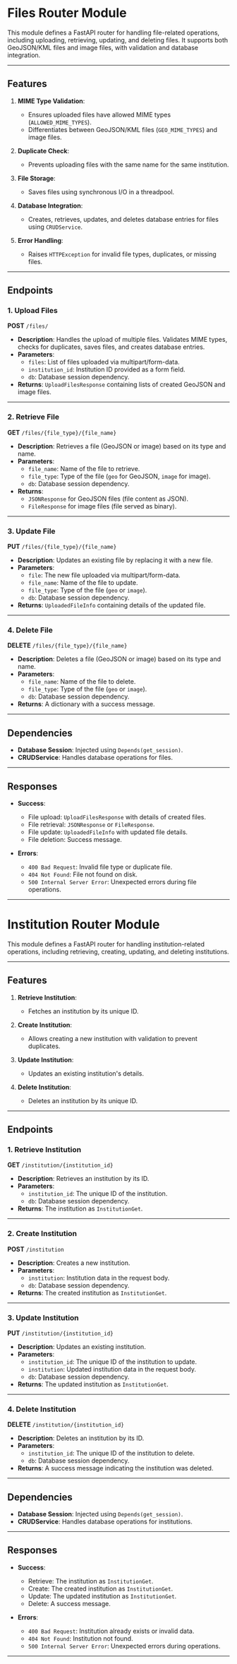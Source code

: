 # Files Router Module

This module defines a FastAPI router for handling file-related operations, including uploading, retrieving, updating, and deleting files. It supports both GeoJSON/KML files and image files, with validation and database integration.

---

## Features

1. **MIME Type Validation**:
   - Ensures uploaded files have allowed MIME types (`ALLOWED_MIME_TYPES`).
   - Differentiates between GeoJSON/KML files (`GEO_MIME_TYPES`) and image files.

2. **Duplicate Check**:
   - Prevents uploading files with the same name for the same institution.

3. **File Storage**:
   - Saves files using synchronous I/O in a threadpool.

4. **Database Integration**:
   - Creates, retrieves, updates, and deletes database entries for files using `CRUDService`.

5. **Error Handling**:
   - Raises `HTTPException` for invalid file types, duplicates, or missing files.

---

## Endpoints

### 1. Upload Files
**POST** `/files/`

- **Description**: Handles the upload of multiple files. Validates MIME types, checks for duplicates, saves files, and creates database entries.
- **Parameters**:
  - `files`: List of files uploaded via multipart/form-data.
  - `institution_id`: Institution ID provided as a form field.
  - `db`: Database session dependency.
- **Returns**: `UploadFilesResponse` containing lists of created GeoJSON and image files.

---

### 2. Retrieve File
**GET** `/files/{file_type}/{file_name}`

- **Description**: Retrieves a file (GeoJSON or image) based on its type and name.
- **Parameters**:
  - `file_name`: Name of the file to retrieve.
  - `file_type`: Type of the file (`geo` for GeoJSON, `image` for image).
  - `db`: Database session dependency.
- **Returns**:
  - `JSONResponse` for GeoJSON files (file content as JSON).
  - `FileResponse` for image files (file served as binary).

---

### 3. Update File
**PUT** `/files/{file_type}/{file_name}`

- **Description**: Updates an existing file by replacing it with a new file.
- **Parameters**:
  - `file`: The new file uploaded via multipart/form-data.
  - `file_name`: Name of the file to update.
  - `file_type`: Type of the file (`geo` or `image`).
  - `db`: Database session dependency.
- **Returns**: `UploadedFileInfo` containing details of the updated file.

---

### 4. Delete File
**DELETE** `/files/{file_type}/{file_name}`

- **Description**: Deletes a file (GeoJSON or image) based on its type and name.
- **Parameters**:
  - `file_name`: Name of the file to delete.
  - `file_type`: Type of the file (`geo` or `image`).
  - `db`: Database session dependency.
- **Returns**: A dictionary with a success message.

---

## Dependencies

- **Database Session**: Injected using `Depends(get_session)`.
- **CRUDService**: Handles database operations for files.

---

## Responses

- **Success**:
  - File upload: `UploadFilesResponse` with details of created files.
  - File retrieval: `JSONResponse` or `FileResponse`.
  - File update: `UploadedFileInfo` with updated file details.
  - File deletion: Success message.

- **Errors**:
  - `400 Bad Request`: Invalid file type or duplicate file.
  - `404 Not Found`: File not found on disk.
  - `500 Internal Server Error`: Unexpected errors during file operations.

---


# Institution Router Module

This module defines a FastAPI router for handling institution-related operations, including retrieving, creating, updating, and deleting institutions.

---

## Features

1. **Retrieve Institution**:
   - Fetches an institution by its unique ID.

2. **Create Institution**:
   - Allows creating a new institution with validation to prevent duplicates.

3. **Update Institution**:
   - Updates an existing institution's details.

4. **Delete Institution**:
   - Deletes an institution by its unique ID.

---

## Endpoints

### 1. Retrieve Institution
**GET** `/institution/{institution_id}`

- **Description**: Retrieves an institution by its ID.
- **Parameters**:
  - `institution_id`: The unique ID of the institution.
  - `db`: Database session dependency.
- **Returns**: The institution as `InstitutionGet`.

---

### 2. Create Institution
**POST** `/institution`

- **Description**: Creates a new institution.
- **Parameters**:
  - `institution`: Institution data in the request body.
  - `db`: Database session dependency.
- **Returns**: The created institution as `InstitutionGet`.

---

### 3. Update Institution
**PUT** `/institution/{institution_id}`

- **Description**: Updates an existing institution.
- **Parameters**:
  - `institution_id`: The unique ID of the institution to update.
  - `institution`: Updated institution data in the request body.
  - `db`: Database session dependency.
- **Returns**: The updated institution as `InstitutionGet`.

---

### 4. Delete Institution
**DELETE** `/institution/{institution_id}`

- **Description**: Deletes an institution by its ID.
- **Parameters**:
  - `institution_id`: The unique ID of the institution to delete.
  - `db`: Database session dependency.
- **Returns**: A success message indicating the institution was deleted.

---

## Dependencies

- **Database Session**: Injected using `Depends(get_session)`.
- **CRUDService**: Handles database operations for institutions.

---

## Responses

- **Success**:
  - Retrieve: The institution as `InstitutionGet`.
  - Create: The created institution as `InstitutionGet`.
  - Update: The updated institution as `InstitutionGet`.
  - Delete: A success message.

- **Errors**:
  - `400 Bad Request`: Institution already exists or invalid data.
  - `404 Not Found`: Institution not found.
  - `500 Internal Server Error`: Unexpected errors during operations.

---
